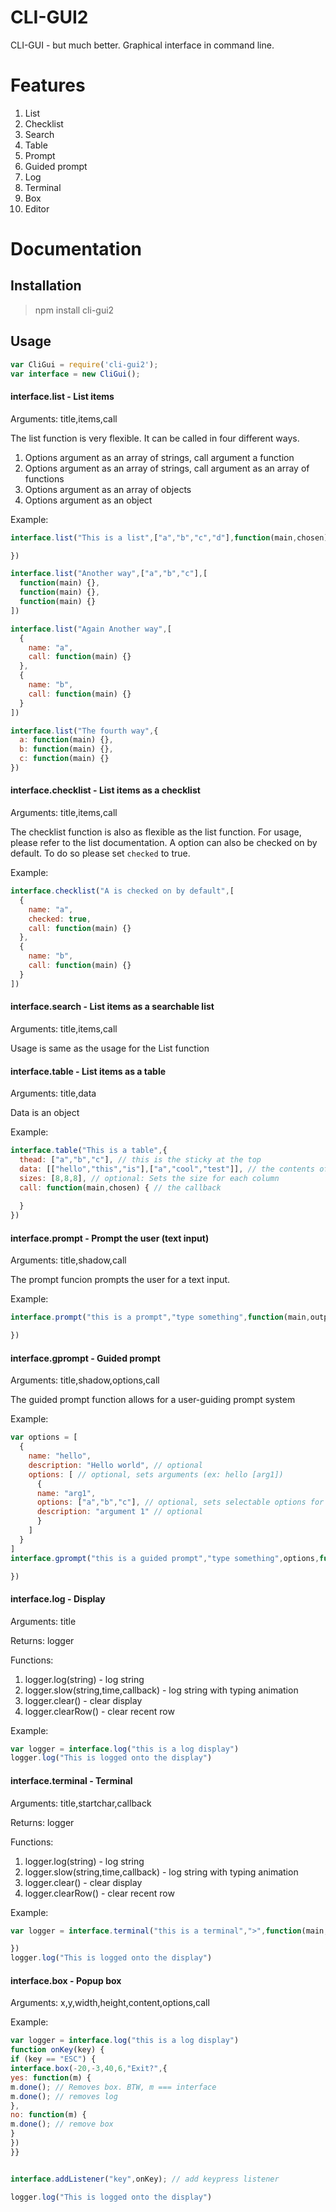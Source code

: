 # CLI-GUI2
CLI-GUI - but much better. Graphical interface in command line.

# Features

1. List
2. Checklist
3. Search
4. Table
5. Prompt
6. Guided prompt
7. Log
8. Terminal
9. Box
10. Editor


# Documentation
## Installation
> npm install cli-gui2

## Usage
```js
var CliGui = require('cli-gui2');
var interface = new CliGui();
```

#### interface.list - List items
Arguments: title,items,call

The list function is very flexible. It can be called in four different ways.

1. Options argument as an array of strings, call argument a function
2. Options argument as an array of strings, call argument as an array of functions
3. Options argument as an array of objects
4. Options argument as an object

Example:

```js
interface.list("This is a list",["a","b","c","d"],function(main,chosen) {

})

interface.list("Another way",["a","b","c"],[
  function(main) {},
  function(main) {},
  function(main) {}
])

interface.list("Again Another way",[
  {
    name: "a",
    call: function(main) {}
  },
  {
    name: "b",
    call: function(main) {}
  }
])

interface.list("The fourth way",{
  a: function(main) {},
  b: function(main) {},
  c: function(main) {}
})

```

#### interface.checklist - List items as a checklist
Arguments: title,items,call


The checklist function is also as flexible as the list function. For usage, please refer to the list documentation. A option can also be checked on by default. To do so please set `checked` to true.


Example:

```js
interface.checklist("A is checked on by default",[
  {
    name: "a",
    checked: true,
    call: function(main) {}
  },
  {
    name: "b",
    call: function(main) {}
  }
])
```
#### interface.search - List items as a searchable list
Arguments: title,items,call


Usage is same as the usage for the List function

#### interface.table - List items as a table
Arguments: title,data


Data is an object


Example:
```js
interface.table("This is a table",{
  thead: ["a","b","c"], // this is the sticky at the top
  data: [["hello","this","is"],["a","cool","test"]], // the contents of the table
  sizes: [8,8,8], // optional: Sets the size for each column
  call: function(main,chosen) { // the callback
  
  }
})
```

#### interface.prompt - Prompt the user (text input)
Arguments: title,shadow,call


The prompt funcion prompts the user for a text input. 


Example:
```js
interface.prompt("this is a prompt","type something",function(main,output) {

})
```

#### interface.gprompt - Guided prompt
Arguments: title,shadow,options,call


The guided prompt function allows for a user-guiding prompt system


Example:
```js
var options = [
  {
    name: "hello",
    description: "Hello world", // optional
    options: [ // optional, sets arguments (ex: hello [arg1])
      {
      name: "arg1",
      options: ["a","b","c"], // optional, sets selectable options for the argument
      description: "argument 1" // optional
      }  
    ]
  }
]
interface.gprompt("this is a guided prompt","type something",options,function(main,output) {

})
```

#### interface.log - Display
Arguments: title


Returns: logger


Functions:
1. logger.log(string) - log string
2. logger.slow(string,time,callback) - log string with typing animation
3. logger.clear() - clear display
4. logger.clearRow() - clear recent row


Example:
```js
var logger = interface.log("this is a log display")
logger.log("This is logged onto the display")
```

#### interface.terminal - Terminal
Arguments: title,startchar,callback


Returns: logger


Functions:
1. logger.log(string) - log string
2. logger.slow(string,time,callback) - log string with typing animation
3. logger.clear() - clear display
4. logger.clearRow() - clear recent row


Example:
```js
var logger = interface.terminal("this is a terminal",">",function(main,output) {

})
logger.log("This is logged onto the display")
```

#### interface.box - Popup box
Arguments: x,y,width,height,content,options,call


Example: 
```js
var logger = interface.log("this is a log display")
function onKey(key) {
if (key == "ESC") {
interface.box(-20,-3,40,6,"Exit?",{
yes: function(m) {
m.done(); // Removes box. BTW, m === interface
m.done(); // removes log
},
no: function(m) {
m.done(); // remove box
}
})
}}


interface.addListener("key",onKey); // add keypress listener

logger.log("This is logged onto the display")
```


